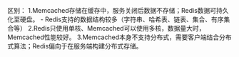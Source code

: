 区别： 
    1.Memcached存储在缓存中，服务关闭后数据不存储；Redis数据可持久化至硬盘。  -  Redis支持的数据结构较多（字符串、哈希表、链表、集合、有序集合等）
    2.Redis只使用单核、Memcached可以使用多核，数据量大时，Memcached性能较好。
    3.Memcached本身不支持分布式，需要客户端结合分布式算法；Redis偏向于在服务端构建分布式存储。
